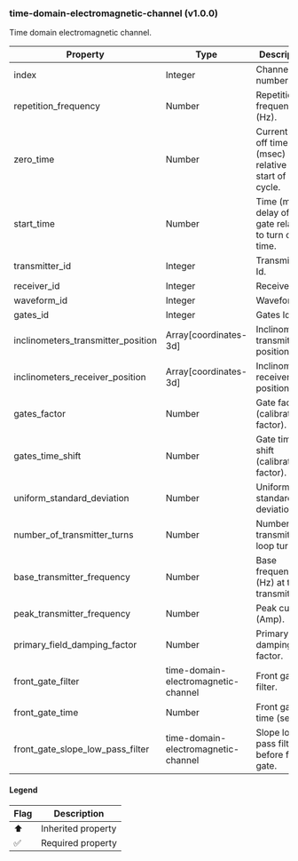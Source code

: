### time-domain-electromagnetic-channel (v1.0.0)
Time domain electromagnetic channel.

| Property | Type | Description | Flags |
|---|---|---|---|
| index | Integer | Channel number. | ✅ |
| repetition_frequency | Number | Repetition frequency (Hz). | ✅ |
| zero_time | Number | Current turn off time (msec) relative to start of cycle. | ✅ |
| start_time | Number | Time (msec) delay of first gate relative to turn off time. | ✅ |
| transmitter_id | Integer | Transmitter Id. | ✅ |
| receiver_id | Integer | Receiver Id. | ✅ |
| waveform_id | Integer | Waveform Id. | ✅ |
| gates_id | Integer | Gates Id. | ✅ |
| inclinometers_transmitter_position | Array[coordinates-3d] | Inclinometers transmitter position. |  |
| inclinometers_receiver_position | Array[coordinates-3d] | Inclinometers receiver position. |  |
| gates_factor | Number | Gate factor (calibrations factor). |  |
| gates_time_shift | Number | Gate time shift (calibration factor). |  |
| uniform_standard_deviation | Number | Uniform data standard deviation. |  |
| number_of_transmitter_turns | Number | Number of transmitter loop turns. | ✅ |
| base_transmitter_frequency | Number | Base frequency (Hz) at the transmitter. | ✅ |
| peak_transmitter_frequency | Number | Peak current (Amp). | ✅ |
| primary_field_damping_factor | Number | Primary field damping factor. |  |
| front_gate_filter | time-domain-electromagnetic-channel | Front gate filter. |  |
| front_gate_time | Number | Front gate time (sec). |  |
| front_gate_slope_low_pass_filter | time-domain-electromagnetic-channel | Slope low pass filter before front gate. |  |


#### Legend

| Flag | Description |
| --- | --- |
| ⬆️ | Inherited property |
| ✅ | Required property |

